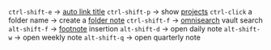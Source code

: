 `ctrl-shift-e` -> [auto link title](obsidian://show-plugin?id=obsidian-auto-link-title)
`ctrl-shift-p` -> show [projects](obsidian://show-plugin?id=obsidian-projects)
`ctrl-click` a folder name -> create a [folder note](obsidian://show-plugin?id=folder-note-plugin)
`ctrl-shift-f` -> [omnisearch](obsidian://show-plugin?id=omnisearch) vault search
`alt-shift-f` -> [footnote](obsidian://show-plugin?id=obsidian-footnotes) insertion
`alt-shift-d` -> open daily note
`alt-shift-w` -> open weekly note
`alt-shift-q` -> open quarterly note